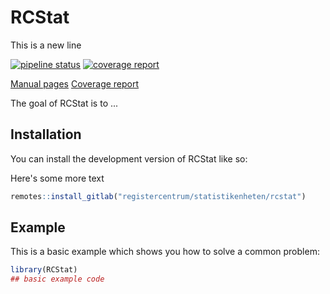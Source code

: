 
# RCStat

This is a new line

<!-- badges: start -->
[![pipeline status](https://gitlab.com/registercentrum/statistikenheten/rcstat/badges/master/pipeline.svg)](https://gitlab.com/registercentrum/statistikenheten/rcstat/-/commits/master)
[![coverage report](https://gitlab.com/registercentrum/statistikenheten/rcstat/badges/master/coverage.svg)](https://gitlab.com/registercentrum/statistikenheten/rcstat/-/commits/master)
<!-- badges: end -->

[Manual pages](https://registercentrum.gitlab.io/statistikenheten/rcstat/)
[Coverage report](https://registercentrum.gitlab.io/statistikenheten/rcstat/coverage)

The goal of RCStat is to ...

## Installation
You can install the development version of RCStat like so:

Here's some more text

``` r
remotes::install_gitlab("registercentrum/statistikenheten/rcstat")
```

## Example

This is a basic example which shows you how to solve a common problem:

``` r
library(RCStat)
## basic example code
```

